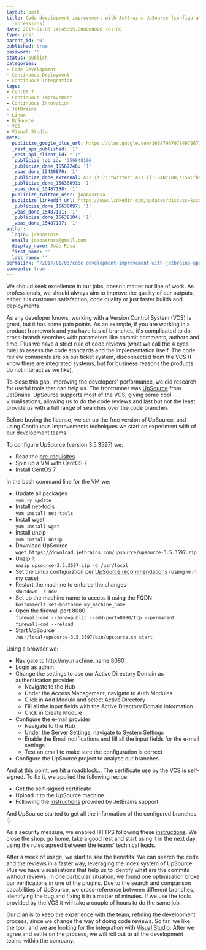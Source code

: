 ```yaml
---
layout: post
title: Code development improvement with JetBrains UpSource (configuration and first
  impressions)
date: 2017-01-03 14:45:55.000000000 +01:00
type: post
parent_id: '0'
published: true
password: ''
status: publish
categories:
- Code Development
- Continuous Deployment
- Continuous Integration
tags:
- CentOS 7
- Continuous Improvement
- Continuous Innovation
- JetBrains
- Linux
- UpSource
- VCS
- Visual Studio
meta:
  publicize_google_plus_url: https://plus.google.com/105879670784970671735/posts/hXtFuYtRYmG
  _rest_api_published: '1'
  _rest_api_client_id: "-1"
  _publicize_job_id: '359848196'
  _publicize_done_15567246: '1'
  _wpas_done_15420870: '1'
  _publicize_done_external: a:2:{s:7:"twitter";a:1:{i:15487188;s:56:"https://twitter.com/joaoasrosa/status/816294538348298240";}s:8:"facebook";a:1:{i:15487197;s:38:"https://facebook.com/10155122486288287";}}
  _publicize_done_15638091: '1'
  _wpas_done_15487188: '1'
  publicize_twitter_user: joaoasrosa
  publicize_linkedin_url: https://www.linkedin.com/updates?discuss=&scope=27794317&stype=M&topic=6222060230943997952&type=U&a=mlMF
  _publicize_done_15638097: '1'
  _wpas_done_15487191: '1'
  _publicize_done_15638104: '1'
  _wpas_done_15487197: '1'
author:
  login: joaoasrosa
  email: joaoasrosa@gmail.com
  display_name: João Rosa
  first_name: ''
  last_name: ''
permalink: "/2017/01/03/code-development-improvement-with-jetbrains-upsource-configuration-and-first-impressions/"
comments: true
---
```

We should seek excellence in our jobs, doesn't matter our line of work. As professionals, we should always aim to improve the quality of our outputs, either it is customer satisfaction, code quality or just faster builds and deployments.

As any developer knows, working with a Version Control System (VCS) is great, but it has some pain points. As an example, if you are working in a product framework and you have lots of branches, it's complicated to do cross-branch searches with parameters like commit comments, authors and time. Plus we have a strict rule of code reviews (what we call the 4 eyes rule) to assess the code standards and the implementation itself. The code review comments are on our ticket system, disconnected from the VCS (I know there are integrated systems, but for business reasons the products do not interact as we like).

To close this gap, improving the developers' performance, we did research for useful tools that can help us. The frontrunner was [UpSource](https://www.jetbrains.com/upsource/) from JetBrains. UpSource supports most of the VCS, giving some cool visualisations, allowing us to do the code reviews and last but not the least provide us with a full range of searches over the code branches.

Before buying the license, we set up the free version of UpSource, and using Continuous Improvements techniques we start an experiment with of our development teams.

To configure UpSource (version 3.5.3597) we:

*   Read the [pre-requisites](https://www.jetbrains.com/help/upsource/3.5/prerequisites.html)
*   Spin up a VM with CentOS 7
*   Install CentOS 7

In the bash command line for the VM we:

*   Update all packages  
    `yum -y update`
*   Install net-tools  
    `yum install net-tools`
*   Install wget  
    `yum install wget`
*   Install unzip  
    `yum install unzip`
*   Download UpSource  
    `wget https://download.jetbrains.com/upsource/upsource-3.5.3597.zip`
*   Unzip it  
    `unzip upsource-3.5.3597.zip -d /usr/local`
*   Set the Linux configuration per [UpSource recommendations](https://www.jetbrains.com/help/upsource/3.5/things-to-configure-before-starting-upsource.html) (using vi in my case)
*   Restart the machine to enforce the changes  
    `shutdown -r now`
*   Set up the machine name to access it using the FQDN  
    `hostnameclt set-hostname my_machine_name`
*   Open the firewall port 8080  
    `firewall-cmd --zone=public --add-port=8080/tcp --permanent`  
    `firewall-cmd --reload`
*   Start UpSource  
    `/usr/local/upsource-3.5.3597/bin/upsource.sh start`

Using a browser we:

*   Navigate to http://my\_machine\_name:8080
*   Login as admin
*   Change the settings to use our Active Directory Domain as authentication provider
    *   Navigate to the Hub
    *   Under the Access Management, navigate to Auth Modules
    *   Click in Add Module and select Active Directory
    *   Fill all the input fields with the Active Directory Domain information
    *   Click in Create Module
*   Configure the e-mail provider
    *   Navigate to the Hub
    *   Under the Server Settings, navigate to System Settings
    *   Enable the Email notifications and fill all the input fields for the e-mail settings
    *   Test an email to make sure the configuration is correct
*   Configure the UpSource project to analyse our branches

And at this point, we hit a roadblock... The certificate use by the VCS is self-signed. To fix it, we applied the following recipe:

*   Get the self-signed certificate
*   Upload it to the UpSource machine
*   Following the [instructions](https://upsource-support.jetbrains.com/hc/en-us/articles/206545609-Using-a-self-signed-certificate-to-connect-to-a-VCS-server) provided by JetBrains support

And UpSource started to get all the information of the configured branches. :)

As a security measure, we enabled HTTPS following these [instructions](https://www.jetbrains.com/help/upsource/2.0/proxy_configuration.html). We close the shop, go home, take a good rest and start using it in the next day, using the rules agreed between the teams' technical leads.

After a week of usage, we start to see the benefits. We can search the code and the reviews in a faster way, leveraging the index system of UpSource. Plus we have visualisations that help us to identify what are the commits without reviews. In one particular situation, we found one optimisation broke our verifications in one of the plugins. Due to the search and comparison capabilities of UpSource, we cross-reference between different branches, identifying the bug and fixing it in a matter of minutes. If we use the tools provided by the VCS it will take a couple of hours to do the same job.

Our plan is to keep the experience with the team, refining the development process, since we change the way of doing code reviews. So far, we like the tool, and we are looking for the integration with [Visual Studio](https://youtrack.jetbrains.com/issue/UP-4138). After we agree and settle on the process, we will roll out to all the development teams within the company.
